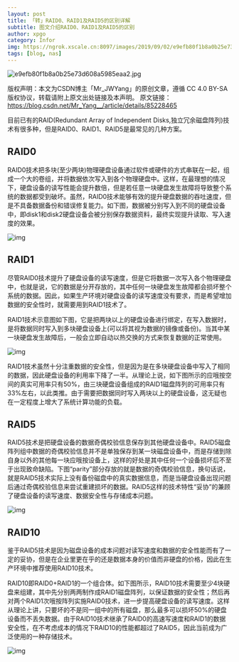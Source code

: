 ```yaml
---
layout: post
title: 「转」RAID0、RAID1及RAID5的区别详解
subtitle: 图文介绍RAID0、RAID1及RAID5的区别
author: xpgo
category: Infor
img: https://ngrok.xscale.cn:8097/images/2019/09/02/e9efb80f1b8a0b25e73d608a5985eaa2.th.jpg
tags: [blog, nas]
---
```


![e9efb80f1b8a0b25e73d608a5985eaa2.jpg](https://ngrok.xscale.cn:8097/images/2019/09/02/e9efb80f1b8a0b25e73d608a5985eaa2.jpg)

版权声明：本文为CSDN博主「Mr_JWYang」的原创文章，遵循 CC 4.0 BY-SA 版权协议，转载请附上原文出处链接及本声明。
原文链接：https://blog.csdn.net/Mr_Yang__/article/details/85228465

目前已有的RAID(Redundant Array of Independent Disks,独立冗余磁盘阵列)技术有很多种，但是RAID0、RAID1、RAID5是最常见的几种方案。

## RAID0

RAID0技术把多块(至少两块)物理硬盘设备通过软件或硬件的方式串联在一起，组成一个大的卷组，并将数据依次写入到各个物理硬盘中。这样，在最理想的情况下，硬盘设备的读写性能会提升数倍，但是若任意一块硬盘发生故障将导致整个系统的数据都受到破坏。虽然，RAID0技术能够有效的提升硬盘数据的吞吐速度，但是不具备数据备份和错误修复能力。如下图，数据被分别写入到不同的硬盘设备中，即disk1和disk2硬盘设备会被分别保存数据资料，最终实现提升读取、写入速度的效果。

![img](https://img-blog.csdnimg.cn/20181224085656199.png)

## RAID1

尽管RAID0技术提升了硬盘设备的读写速度，但是它将数据一次写入各个物理硬盘中，也就是说，它的数据是分开存放的，其中任何一块硬盘发生故障都会损坏整个系统的数据。因此，如果生产环境对硬盘设备的读写速度没有要求，而是希望增加数据的安全性时，就需要用到RAID1技术了。

RAID1技术示意图如下图，它是把两块以上的硬盘设备进行绑定，在写入数据时，是将数据同时写入到多块硬盘设备上(可以将其视为数据的镜像或备份)。当其中某一块硬盘发生故障后，一般会立即自动以热交换的方式来恢复数据的正常使用。

![img](https://img-blog.csdnimg.cn/20181224085656202.jpeg)

RAID1技术虽然十分注重数据的安全性，但是因为是在多块硬盘设备中写入了相同的数据，因此硬盘设备的利用率下降了一半。从理论上说，如下图所示的应哦按空间的真实可用率只有50%，由三块硬盘设备组成的RAID1磁盘阵列的可用率只有33%左右，以此类推。由于需要把数据同时写入两块以上的硬盘设备，这无疑也在一定程度上增大了系统计算功能的负载。

## RAID5

RAID5技术是把硬盘设备的数据奇偶校验信息保存到其他硬盘设备中。RAID5磁盘阵列组中数据的奇偶校验信息并不是单独保存到某一块磁盘设备中，而是存储到除自身以外的其他每一块应哦按设备上，这样的好处是其中任何一个设备损坏后不至于出现致命缺陷。下图“parity”部分存放的就是数据的奇偶校验信息，换句话说，就是RAID5技术实际上没有备份磁盘中的真实数据信息，而是当硬盘设备出现问题后通过奇偶校验信息来尝试重建损坏的数据。RAID5这样的技术特性“妥协”的兼顾了硬盘设备的读写速度、数据安全性与存储成本问题。

![img](https://img-blog.csdnimg.cn/20181224085656240.gif)

## RAID10

鉴于RAID5技术是因为磁盘设备的成本问题对读写速度和数据的安全性能而有了一定的妥协，但是在企业里更在乎的还是数据本身的价值而非硬盘的价格，因此在生产环境中推荐使用RAID10技术。

RAID10即RAID0+RAID1的一个组合体。如下图所示，RAID10技术需要至少4块硬盘来组建，其中先分别两两制作成RAID1磁盘阵列，以保证数据的安全性；然后再对两个RAID1次哦按阵列实施RAID0技术，进一步提高硬盘设备的读写速度。这样从理论上讲，只要坏的不是同一组中的所有磁盘，那么最多可以损坏50%的硬盘设备而不丢失数据。由于RAID10技术继承了RAID0的高速写速度和RAID1的数据安全性，在不考虑成本的情况下RAID10的性能都超过了RAID5，因此当前成为广泛使用的一种存储技术。

![img](https://img-blog.csdnimg.cn/20181224085656407.png)



